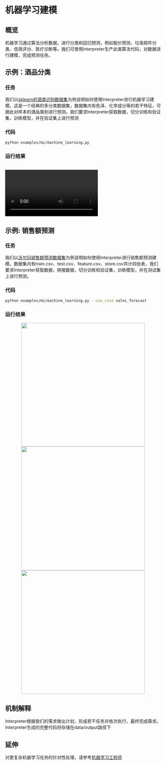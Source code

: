 # 机器学习建模

## 概览

机器学习通过算法分析数据，进行分类和回归预测，例如股价预测、垃圾邮件分类、信用评分、医疗诊断等。我们可使用Interpreter生产此类算法代码，对数据进行建模，完成预测任务。

## 示例：酒品分类

### 任务

我们以[sklearn的酒类识别数据集](https://scikit-learn.org/stable/datasets/toy_dataset.html#wine-dataset)为例说明如何使用Interpreter进行机器学习建模。这是一个经典的多分类数据集，数据集内有色泽、化学成分等的若干特征，可据此对样本的酒品类别进行预测。我们要求Interpreter获取数据，切分训练和验证集，训练模型，并在验证集上进行预测

### 代码

```bash
python examples/mi/machine_learning.py
```

### 运行结果

<br>
<video  controls>
  <source src="/image/guide/use_cases/interpreter/ml_wine_dataset.mp4" type="video/mp4">
</video>

## 示例: 销售额预测

### 任务

我们以[沃尔玛销售额预测数据集](https://www.kaggle.com/datasets/aslanahmedov/walmart-sales-forecast/data)为例说明如何使用Interpreter进行销售额预测建模。数据集内有train.csv、test.csv、feature.csv、store.csv共计四张表，我们要求Interpreter获取数据，拼接数据，切分训练和验证集，训练模型，并在测试集上进行预测。


### 代码

```bash
python examples/mi/machine_learning.py --use_case sales_forecast
```

### 运行结果

<center>
<img src="../../../../../public/image/guide/use_cases/interpreter/sales_forecast/total_weekly_sales_over_time.png" width=400>
</center>

<center>
<img src="../../../../../public/image/guide/use_cases/interpreter/sales_forecast/ground_truth_vs_predictions.png" width=400>
</center>

<center>
<img src="../../../../../public/image/guide/use_cases/interpreter/sales_forecast/wmae.jpeg" width=400 >
</center>

## 机制解释

Interpreter根据我们的需求做出计划，形成若干任务并依次执行，最终完成需求。Interpreter生成的完整代码将存储在data/output路径下

## 延伸

对更复杂机器学习任务的针对性处理，请参考[机器学习工程师](../ml_engineer.md)
